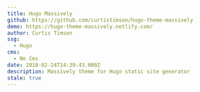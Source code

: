 ```yaml
---
title: Hugo Massively
github: https://github.com/curtistimson/hugo-theme-massively
demo: https://hugo-theme-massively.netlify.com/
author: Curtis Timson
ssg:
  - Hugo
cms:
  - No Cms
date: 2018-02-24T14:39:43.000Z
description: Massively theme for Hugo static site generator
stale: true
---
```

